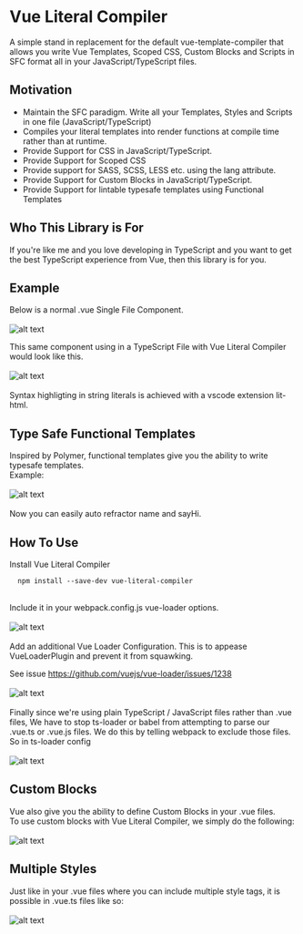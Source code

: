 # Vue Literal Compiler
A simple stand in replacement for the default vue-template-compiler that allows you write Vue Templates, Scoped CSS, Custom Blocks and Scripts in SFC format all in your JavaScript/TypeScript files.

## Motivation
* Maintain the SFC paradigm. Write all your Templates, Styles and Scripts in one file (JavaScript/TypeScript)
* Compiles your literal templates into render functions at compile time rather than at runtime.
* Provide Support for CSS in JavaScript/TypeScript.
* Provide Support for Scoped CSS
* Provide support for SASS, SCSS, LESS etc. using the lang attribute.
* Provide Support for Custom Blocks in JavaScript/TypeScript.
* Provide Support for lintable typesafe templates using Functional Templates

## Who This Library is For
If you're like me and you love developing in TypeScript and you want to get the best TypeScript experience from Vue, then this library is for you.

## Example
Below is a normal .vue Single File Component.\
\
![alt text](./images/1-1.png)

This same component using in a TypeScript File with Vue Literal Compiler would look like this.\
\
![alt text](./images/2-1.png)\
\
Syntax highligting in string literals is achieved with a vscode extension lit-html.


## Type Safe Functional Templates
Inspired by Polymer, functional templates give you the ability to write typesafe templates.\
Example:\
\
![alt text](./images/3-1.png)\
\
Now you can easily auto refractor name and sayHi.

## How To Use

Install Vue Literal Compiler
```
  npm install --save-dev vue-literal-compiler
```
\
Include it in your webpack.config.js vue-loader options.\
\
![alt text](./images/4-1.png)\
\
Add an additional Vue Loader Configuration. 
This is to appease VueLoaderPlugin and prevent it from squawking. 

See issue https://github.com/vuejs/vue-loader/issues/1238 \
\
![alt text](./images/4-2.png) \
\
Finally since we're using plain TypeScript / JavaScript files rather than .vue files, We have to stop ts-loader or babel from attempting to parse our .vue.ts or .vue.js files. We do this by telling webpack to exclude those files.\
So in ts-loader config\
\
![alt text](./images/4-3.png)

## Custom Blocks
Vue also give you the ability to define Custom Blocks in your .vue files.\
To use custom blocks with Vue Literal Compiler, we simply do the following:\
\
![alt text](./images/5-1.png)

## Multiple Styles
Just like in your .vue files where you can include multiple style tags, it is possible in .vue.ts files like so: \
\
![alt text](./images/6-1.png)

